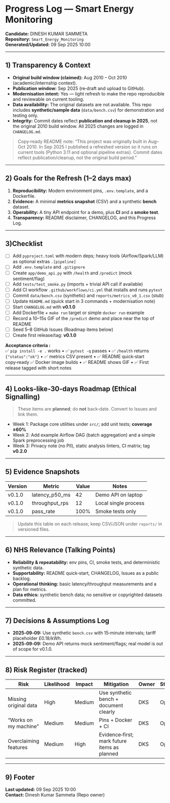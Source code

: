 # Progress Log — Smart Energy Monitoring
**Candidate:** DINESH KUMAR SAMMETA  
**Repository:** `Smart_Energy_Monitoring`  
**Generated/Updated:** 09 Sep 2025 10:00

---

## 1) Transparency & Context
- **Original build window (claimed):** Aug 2010 – Oct 2010 (academic/internship context).  
- **Publication window:** Sep 2025 (re‑draft and upload to GitHub).  
- **Modernisation intent:** Yes — light refresh to make the repo reproducible and reviewable on current tooling.  
- **Data availability:** The original datasets are not available. This repo includes **synthetic/sample data** (`data/bench.csv`) for demonstration and testing only.  
- **Integrity:** Commit dates reflect **publication and cleanup in 2025**, not the original 2010 build window. All 2025 changes are logged in `CHANGELOG.md`.

> Copy‑ready README note: “This project was originally built in Aug–Oct 2010. In Sep 2025 I published a refreshed version so it runs on current tools (Python 3.11 and optional pipeline extras). Commit dates reflect publication/cleanup, not the original build period.”

---

## 2) Goals for the Refresh (1–2 days max)
1. **Reproducibility:** Modern environment pins, `.env.template`, and a Dockerfile.  
2. **Evidence:** A minimal **metrics snapshot** (CSV) and a synthetic **bench** dataset.  
3. **Operability:** A tiny API endpoint for a demo, plus **CI** and a **smoke test**.  
4. **Transparency:** README disclaimer, CHANGELOG, and this Progress Log.

---

## 3)Checklist
- [ ] Add `pyproject.toml` with modern deps; heavy tools (Airflow/Spark/LLM) as optional extras `.[pipeline]`  
- [ ] Add `.env.template` and `.gitignore`  
- [ ] Create `app/demo_api.py` with `/health` and `/predict` (mock sentiment/flag)  
- [ ] Add `tests/test_smoke.py` (imports + trivial API call if available)  
- [ ] Add CI workflow `.github/workflows/ci.yml` that installs and runs `pytest`  
- [ ] Commit `data/bench.csv` (synthetic) and `reports/metrics_v0_1.csv` (stub)  
- [ ] Update `README.md` (quick start in 3 commands + modernisation note)  
- [   ] Start `CHANGELOG.md` with **v0.1.0**
- [ ] Add Dockerfile + `make run` target or simple `docker run` example  
- [ ] Record a 10–15s GIF of the `/predict` demo and place near the top of README  
- [ ] Seed 5–8 GitHub Issues (Roadmap items below)  
- [ ] Create first release/tag: **v0.1.0**

**Acceptance criteria :**  
✅ `pip install -e .` works • ✅ `pytest -q` passes • ✅ `/health` returns `{"status":"ok"}` • ✅ metrics CSV present • ✅ README quick‑start copy‑ready
✅ Docker image builds • ✅ README shows GIF • ✅ First release tagged with short notes

---

## 4) Looks‑like‑30‑days Roadmap (Ethical Signalling)
> These items are **planned**; do **not** back‑date. Convert to Issues and link them.

 
- Week 1: Package core utilities under `src/`; add unit tests; **coverage ≥60%**  
- Week 2: Add example Airflow DAG (batch aggregation) and a simple Spark preprocessing job  
- Week 3: Privacy note (no PII), static analysis linters, CI matrix; tag **v0.2.0**

---

## 5) Evidence Snapshots
| Version | Metric | Value | Notes |
|---|---|---|---|
| v0.1.0 | latency_p50_ms | 42 | Demo API on laptop |
| v0.1.0 | throughput_rps | 12 | Local single process |
| v0.1.0 | pass_rate | 100% | Smoke tests only |

> Update this table on each release; keep CSV/JSON under `reports/` in versioned files.

---

## 6) NHS Relevance (Talking Points)
- **Reliability & repeatability:** env pins, CI, smoke tests, and deterministic synthetic data.  
- **Supportability:** README quick‑start, CHANGELOG, Issues as a public backlog.  
- **Operational thinking:** basic latency/throughput measurements and a plan for metrics.  
- **Data ethics:** synthetic bench data; no sensitive or copyrighted datasets committed.

---

## 7) Decisions & Assumptions Log
- **2025‑09‑09:** Use synthetic `bench.csv` with 15‑minute intervals; tariff placeholder £0.18/kWh.  
- **2025‑09‑09:** Demo API returns mock sentiment/flags; real model is out of scope for v0.1.0.

---

## 8) Risk Register (tracked)
| Risk | Likelihood | Impact | Mitigation | Owner | Status |
|---|---|---|---|---|---|
| Missing original data | High | Medium | Use synthetic bench + document clearly | DKS | Open |
| “Works on my machine” | Medium | Medium | Pins + Docker + CI | DKS | Open |
| Overclaiming features | Medium | High | Evidence‑first; mark future items as planned | DKS | Open |

---

## 9) Footer
**Last updated:** 09 Sep 2025 10:00  
**Contact:** Dinesh Kumar Sammeta (Repo owner)
